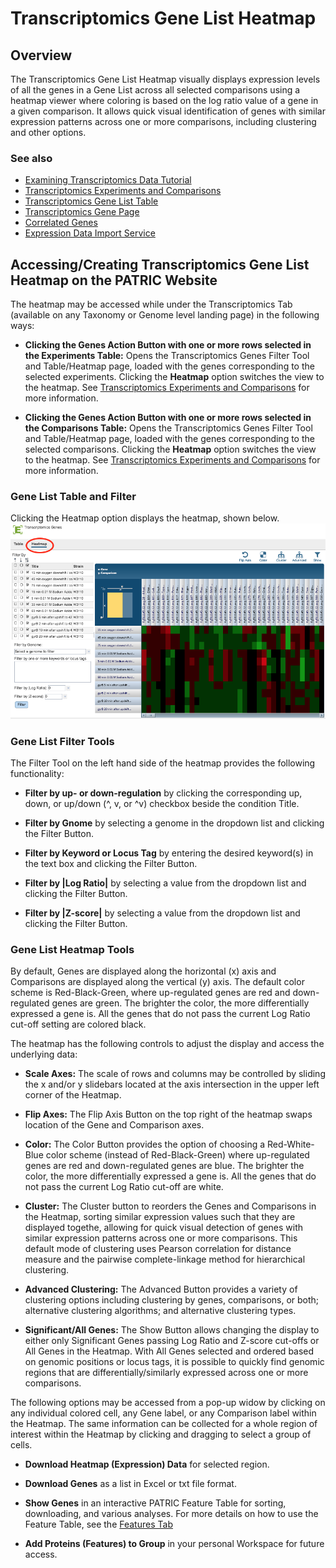 # Transcriptomics Gene List Heatmap

## Overview
The Transcriptomics Gene List Heatmap visually displays expression levels of all the genes in a Gene List across all selected comparisons using a heatmap viewer where coloring is based on the log ratio value of a gene in a given comparison. It allows quick visual identification of genes with similar expression patterns across one or more comparisons, including clustering and other options.

### See also
  * [Examining Transcriptomics Data Tutorial](https://docs.patricbrc.org//tutorial/examining_transcriptomics_data/examining_transcriptomics_data.html)
  * [Transcriptomics Experiments and Comparisons](../organisms_taxon/experiments_comparisons_tables.html)
  * [Transcriptomics Gene List Table](../organisms_taxon/transcriptomics_gene_table.html)
  * [Transcriptomics Gene Page](../organisms_gene/transcriptomics.html)
  * [Correlated Genes](../organisms_gene/correlated_genes.html)
  * [Expression Data Import Service](../services/expression_data_import_service.html)

## Accessing/Creating Transcriptomics Gene List Heatmap on the PATRIC Website
The heatmap may be accessed while under the Transcriptomics Tab (available on any Taxonomy or Genome level landing page) in the following ways:

* **Clicking the Genes Action Button with one or more rows selected in the Experiments Table:** Opens the Transcriptomics Genes Filter Tool and Table/Heatmap page, loaded with the genes corresponding to the selected experiments. Clicking the **Heatmap** option switches the view to the heatmap. See [Transcriptomics Experiments and Comparisons](../organisms_taxon/experiments_comparisons_tables.html) for more information.

* **Clicking the Genes Action Button with one or more rows selected in the Comparisons Table:** Opens the Transcriptomics Genes Filter Tool and Table/Heatmap page, loaded with the genes corresponding to the selected comparisons. Clicking the **Heatmap** option switches the view to the heatmap. See [Transcriptomics Experiments and Comparisons](../organisms_taxon/experiments_comparisons_tables.html) for more information.

### Gene List Table and Filter
Clicking the Heatmap option displays the heatmap, shown below.
![Gene List Heatmap](../images/gene_list_heatmap.png)

### Gene List Filter Tools
The Filter Tool on the left hand side of the heatmap provides the following functionality:

* **Filter by up- or down-regulation** by clicking the corresponding up, down, or up/down (^, v, or ^v) checkbox beside the condition Title.

* **Filter by Gnome** by selecting a genome in the dropdown list and clicking the Filter Button.

* **Filter by Keyword or Locus Tag** by entering the desired keyword(s) in the text box and clicking the Filter Button.

* **Filter by |Log Ratio|** by selecting a value from the dropdown list and clicking the Filter Button. 

* **Filter by |Z-score|** by selecting a value from the dropdown list and clicking the Filter Button. 

### Gene List Heatmap Tools
By default, Genes are displayed along the horizontal (x) axis and Comparisons are displayed along the vertical (y) axis. The default color scheme is Red-Black-Green, where up-regulated genes are red and down-regulated genes are green. The brighter the color, the more differentially expressed a gene is. All the genes that do not pass the current Log Ratio cut-off setting are colored black. 

The heatmap has the following controls to adjust the display and access the underlying data:

* **Scale Axes:** The scale of rows and columns may be controlled by sliding the x and/or y slidebars located at the axis intersection in the upper left corner of the Heatmap.

* **Flip Axes:** The Flip Axis Button on the top right of the heatmap swaps location of the Gene and Comparison axes.

* **Color:** The Color Button provides the option of choosing a Red-White-Blue color scheme (instead of Red-Black-Green) where up-regulated genes are red and down-regulated genes are blue. The brighter the color, the more differentially expressed a gene is. All the genes that do not pass the current Log Ratio cut-off are white.

* **Cluster:** The Cluster button to reorders the Genes and Comparisons in the Heatmap, sorting similar expression values such that they are displayed togethe, allowing for quick visual detection of genes with similar expression patterns across one or more comparisons. This default mode of clustering uses Pearson correlation for distance measure and the pairwise complete-linkage method for hierarchical clustering.

* **Advanced Clustering:** The Advanced Button provides a variety of clustering options including clustering by genes, comparisons, or both; alternative clustering algorithms; and alternative clustering types.

* **Significant/All Genes:** The Show Button allows changing the display to either only Significant Genes passing Log Ratio and Z-score cut-offs or All Genes in the Heatmap. With All Genes selected and ordered based on genomic positions or locus tags, it is possible to quickly find genomic regions that are differentially/similarly expressed across one or more comparisons.

The following options may be accessed from a pop-up widow by clicking on any individual colored cell, any Gene label, or any Comparison label within the Heatmap. The same information can be collected for a whole region of interest within the Heatmap by clicking and dragging to select a group of cells.

* **Download Heatmap (Expression) Data** for selected region.

* **Download Genes** as a list in Excel or txt file format.

* **Show Genes** in an interactive PATRIC Feature Table for sorting, downloading, and various analyses. For more details on how to use the Feature Table, see the [Features Tab](../organisms_taxon/features.html)

* **Add Proteins (Features) to Group** in your personal Workspace for future access.
